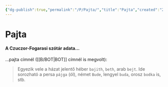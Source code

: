 ```yaml
---
{"dg-publish":true,"permalink":"/P/Pajta/","title":"Pajta","created":"2023-12-03T09:47","updated":"2025-06-08T18:23"}
---
```



# Pajta

#### A Czuczor-Fogarasi szótár adata...

...pajta címnél ([[B/BOT\|BOT]] címnél is megvolt):  
> Egyezik vele a házat jelentő héber `bajith`, `beth`, arab `bejt`. Ide sorozható a persa `pájga` (ól), német `Bude`, lengyel `buda`, orosz `bodka` is, stb.  